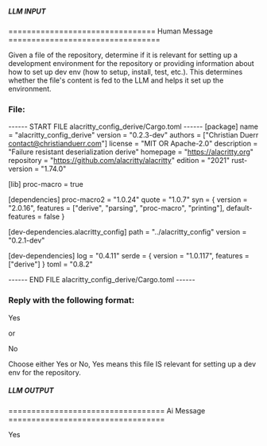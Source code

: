 ##### LLM INPUT #####
================================ Human Message =================================

Given a file of the repository, determine if it is relevant for setting up a development environment for the repository or providing information about how to set up dev env (how to setup, install, test, etc.). This determines whether the file's content is fed to the LLM and helps it set up the environment.

### File:
------ START FILE alacritty_config_derive/Cargo.toml ------
[package]
name = "alacritty_config_derive"
version = "0.2.3-dev"
authors = ["Christian Duerr <contact@christianduerr.com>"]
license = "MIT OR Apache-2.0"
description = "Failure resistant deserialization derive"
homepage = "https://alacritty.org"
repository = "https://github.com/alacritty/alacritty"
edition = "2021"
rust-version = "1.74.0"

[lib]
proc-macro = true

[dependencies]
proc-macro2 = "1.0.24"
quote = "1.0.7"
syn = { version = "2.0.16", features = ["derive", "parsing", "proc-macro", "printing"], default-features = false }

[dev-dependencies.alacritty_config]
path = "../alacritty_config"
version = "0.2.1-dev"

[dev-dependencies]
log = "0.4.11"
serde = { version = "1.0.117", features = ["derive"] }
toml = "0.8.2"

------ END FILE alacritty_config_derive/Cargo.toml ------

### Reply with the following format:

<rel>Yes</rel>

or

<rel>No</rel>

Choose either Yes or No, Yes means this file IS relevant for setting up a dev env for the repository.

##### LLM OUTPUT #####
================================== Ai Message ==================================

<rel>Yes</rel>